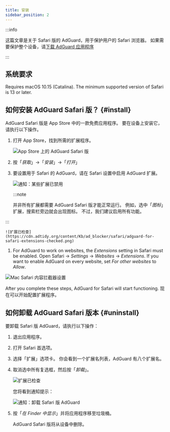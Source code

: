 ```yaml
---
title: 安装
sidebar_position: 2
---
```


:::info

这篇文章是关于 Safari 版的 AdGuard，用于保护用户的 Safari 浏览器。 如果需要保护整个设备，请[下载 AdGuard 应用程序](https://agrd.io/download-kb-adblock)

:::

## 系统要求

Requires macOS 10.15 (Catalina). The minimum supported version of Safari is 13 or later.

## 如何安装 AdGuard Safari 版？ {#install}

AdGuard Safari 版是 App Store 中的一款免费应用程序。 要在设备上安装它，请执行以下操作。

1. 打开 App Store，找到所需的扩展程序。

    ![App Store 上的 AdGuard Safari 版](https://cdn.adtidy.org/content/Kb/ad_blocker/safari/adguard-for-safari-app-store.png)

1. 按「*获取*」→「*安装*」→「*打开*」

1. 要设置用于 Safari 的 AdGuard，请在 Safari 设置中启用 AdGuard 扩展。

    ![通知：某些扩展已禁用](https://cdn.adtidy.org/content/Kb/ad_blocker/safari/adguard-for-safari-notification.png)

    :::note

    并非所有扩展都需要 AdGuard Safari 版才能正常运行。 例如，选中「*图标*」扩展，搜索栏旁边就会出现图标。 不过，我们建议启用所有功能。


:::

    ![扩展已检查](https://cdn.adtidy.org/content/Kb/ad_blocker/safari/adguard-for-safari-extensions-checked.png)

1. For AdGuard to work on websites, the *Extensions* setting in Safari must be enabled. Open Safari → *Settings* → *Websites* → *Extensions*. If you want to enable AdGuard on every website, set *For other websites* to *Allow*.

![Mac Safari 内容拦截器设置](https://cdn.adtidy.org/content/Kb/ad_blocker/safari/macos_extensions.png)
<!-- adguard-for-safari-content-blocker-setting-macos.png -->

After you complete these steps, AdGuard for Safari will start functioning. 现在可以开始配置扩展程序。

## 如何卸载 AdGuard Safari 版本 {#uninstall}

要卸载 Safari 版 AdGuard，请执行以下操作：

1. 退出应用程序。

1. 打开 Safari 首选项。

1. 选择「扩展」选项卡。 你会看到一个扩展名列表，AdGuard 有八个扩展名。

1. 取消选中所有复选框，然后按「*卸载*」。

    ![扩展已检查](https://cdn.adtidy.org/public/Adguard/kb/installation/Safari/extensionschecked.png)

    您将看到通知提示：

    ![通知：卸载 Safari 版 AdGuard](https://cdn.adtidy.org/public/Adguard/kb/installation/Safari/showinfinder.png)

1. 按「*在 Finder 中显示*」并将应用程序移至垃圾桶。

    AdGuard Safari 版将从设备中删除。
